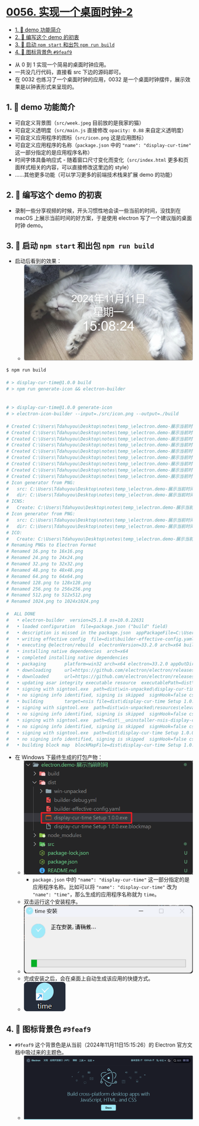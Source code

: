 # [0056. 实现一个桌面时钟-2](https://github.com/Tdahuyou/electron/tree/main/0056.%20%E5%AE%9E%E7%8E%B0%E4%B8%80%E4%B8%AA%E6%A1%8C%E9%9D%A2%E6%97%B6%E9%92%9F-2)

<!-- region:toc -->

- [1. 📒 demo 功能简介](#1--demo-功能简介)
- [2. 📒 编写这个 demo 的初衷](#2--编写这个-demo-的初衷)
- [3. 📒 启动 `npm start` 和出包 `npm run build`](#3--启动-npm-start-和出包-npm-run-build)
- [4. 📒 图标背景色 `#9feaf9`](#4--图标背景色-9feaf9)
<!-- endregion:toc -->
- 从 0 到 1 实现一个简易的桌面时钟应用。
- 一共没几行代码，直接看 src 下边的源码即可。
- 在 0032 也练习了一个桌面时钟的应用，0032 是一个桌面时钟摆件，展示效果是以钟表形式来呈现的。

## 1. 📒 demo 功能简介

- 可自定义背景图（`src/week.jpeg` 目前放的是我家的猫）
- 可自定义透明度（`src/main.js` 直接修改 `opacity: 0.88` 来自定义透明度）
- 可自定义应用程序的图标（`src/icon.png` 这是应用图标）
- 可自定义应用程序的名称（`package.json` 中的 `"name": "display-cur-time"` 这一部分指定的是应用程序名称）
- 时间字体具备响应式 - 随着窗口尺寸变化而变化（`src/index.html` 更多和页面样式相关的内容，可以直接修改这里边的 style）
- ……其他更多功能（可以学习更多的前端技术栈来扩展 demo 的功能）

## 2. 📒 编写这个 demo 的初衷

- 录制一些分享视频的时候，开头习惯性地会读一些当前的时间，没找到在 macOS 上展示当前时间的好方案，于是使用 electron 写了一个建议版的桌面时钟 demo。

## 3. 📒 启动 `npm start` 和出包 `npm run build`

- 启动后看到的效果：
  - ![](md-imgs/2024-11-11-15-08-32.png)

```bash
$ npm run build

# > display-cur-time@1.0.0 build
# > npm run generate-icon && electron-builder


# > display-cur-time@1.0.0 generate-icon
# > electron-icon-builder --input=./src/icon.png --output=./build

# Created C:\Users\Tdahuyou\Desktop\notes\temp_\electron.demo-展示当前时间\build\icons\png\16.png
# Created C:\Users\Tdahuyou\Desktop\notes\temp_\electron.demo-展示当前时间\build\icons\png\24.png
# Created C:\Users\Tdahuyou\Desktop\notes\temp_\electron.demo-展示当前时间\build\icons\png\32.png
# Created C:\Users\Tdahuyou\Desktop\notes\temp_\electron.demo-展示当前时间\build\icons\png\48.png
# Created C:\Users\Tdahuyou\Desktop\notes\temp_\electron.demo-展示当前时间\build\icons\png\64.png
# Created C:\Users\Tdahuyou\Desktop\notes\temp_\electron.demo-展示当前时间\build\icons\png\128.png
# Created C:\Users\Tdahuyou\Desktop\notes\temp_\electron.demo-展示当前时间\build\icons\png\256.png
# Created C:\Users\Tdahuyou\Desktop\notes\temp_\electron.demo-展示当前时间\build\icons\png\512.png
# Created C:\Users\Tdahuyou\Desktop\notes\temp_\electron.demo-展示当前时间\build\icons\png\1024.png
# Icon generator from PNG:
#   src: C:\Users\Tdahuyou\Desktop\notes\temp_\electron.demo-展示当前时间\build\icons\png
#   dir: C:\Users\Tdahuyou\Desktop\notes\temp_\electron.demo-展示当前时间\build\icons\mac
# ICNS:
#   Create: C:\Users\Tdahuyou\Desktop\notes\temp_\electron.demo-展示当前时间\build\icons\mac\icon.icns
# Icon generator from PNG:
#   src: C:\Users\Tdahuyou\Desktop\notes\temp_\electron.demo-展示当前时间\build\icons\png
#   dir: C:\Users\Tdahuyou\Desktop\notes\temp_\electron.demo-展示当前时间\build\icons\win
# ICO:
#   Create: C:\Users\Tdahuyou\Desktop\notes\temp_\electron.demo-展示当前时间\build\icons\win\icon.ico
# Renaming PNGs to Electron Format
# Renamed 16.png to 16x16.png
# Renamed 24.png to 24x24.png
# Renamed 32.png to 32x32.png
# Renamed 48.png to 48x48.png
# Renamed 64.png to 64x64.png
# Renamed 128.png to 128x128.png
# Renamed 256.png to 256x256.png
# Renamed 512.png to 512x512.png
# Renamed 1024.png to 1024x1024.png

#  ALL DONE
#   • electron-builder  version=25.1.8 os=10.0.22631
#   • loaded configuration  file=package.json ("build" field)
#   • description is missed in the package.json  appPackageFile=C:\Users\Tdahuyou\Desktop\notes\temp_\electron.demo-展示当前时间\package.json
#   • writing effective config  file=dist\builder-effective-config.yaml
#   • executing @electron/rebuild  electronVersion=33.2.0 arch=x64 buildFromSource=false appDir=./
#   • installing native dependencies  arch=x64
#   • completed installing native dependencies
#   • packaging       platform=win32 arch=x64 electron=33.2.0 appOutDir=dist\win-unpacked
#   • downloading     url=https://github.com/electron/electron/releases/download/v33.2.0/electron-v33.2.0-win32-x64.zip size=115 MB parts=8
#   • downloaded      url=https://github.com/electron/electron/releases/download/v33.2.0/electron-v33.2.0-win32-x64.zip duration=29.161s
#   • updating asar integrity executable resource  executablePath=dist\win-unpacked\display-cur-time.exe
#   • signing with signtool.exe  path=dist\win-unpacked\display-cur-time.exe
#   • no signing info identified, signing is skipped  signHook=false cscInfo=null
#   • building        target=nsis file=dist\display-cur-time Setup 1.0.0.exe archs=x64 oneClick=true perMachine=false
#   • signing with signtool.exe  path=dist\win-unpacked\resources\elevate.exe
#   • no signing info identified, signing is skipped  signHook=false cscInfo=null
#   • signing with signtool.exe  path=dist\__uninstaller-nsis-display-cur-time.exe
#   • no signing info identified, signing is skipped  signHook=false cscInfo=null
#   • signing with signtool.exe  path=dist\display-cur-time Setup 1.0.0.exe
#   • no signing info identified, signing is skipped  signHook=false cscInfo=null
#   • building block map  blockMapFile=dist\display-cur-time Setup 1.0.0.exe.blockmap
```

- 在 Windows 下最终生成的打包产物：
  - ![](md-imgs/2024-11-11-14-57-50.png)
    - `package.json` 中的 `"name": "display-cur-time"` 这一部分指定的是应用程序名称。比如可以将 `"name": "display-cur-time"` 改为  `"name": "time"`，那么生成的应用程序名称就为 `time`。
  - 双击运行这个安装程序。
  - ![](md-imgs/2024-11-11-15-13-53.png)
  - 完成安装之后，会在桌面上自动生成该应用的快捷方式。
  - ![](md-imgs/2024-11-11-15-14-06.png)

## 4. 📒 图标背景色 `#9feaf9`

- `#9feaf9` 这个背景色是从当前（2024年11月11日15:15:26）的 Electron 官方文档中吸过来的主题色。
  - ![](md-imgs/2024-11-11-15-16-34.png)



